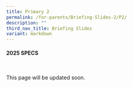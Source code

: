 ```yaml
---
title: Primary 2
permalink: /for-parents/Briefing-Slides-2/P2/
description: ""
third_nav_title: Briefing Slides
variant: markdown
---
```

#### **2025 SPECS**
<br>

This page will be updated soon.